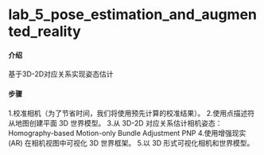 # lab_5_pose_estimation_and_augmented_reality

#### 介绍
基于3D-2D对应关系实现姿态估计


#### 步骤
1.校准相机（为了节省时间，我们将使用预先计算的校准结果）。 
2.使用点描述符从地图创建平面 3D 世界模型。
3.从 3D-2D 对应关系估计相机姿态： 
  Homography-based
  Motion-only Bundle Adjustment
  PNP
4.使用增强现实 (AR) 在相机视图中可视化 3D 世界框架。
5.以 3D 形式可视化相机和世界模型。
